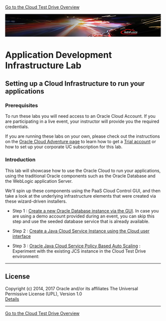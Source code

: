
[Go to the Cloud Test Drive Overview](../README.md)

![](../common/images/customer.logo2.png)

# Application Development Infrastructure Lab #

## Setting up a Cloud Infrastructure to run your applications ##

### Prerequisites ###
To run these labs you will need access to an Oracle Cloud Account.  If you are participating in a live event, your instructor will provide you the required credentials.

If you are running these labs on your own, please check out the instructions on the [Oracle Cloud Adventure page](https://cloudtestdrive.github.io/Trial.html) to learn how to get a [Trial account](https://myservices.us.oraclecloud.com/mycloud/signup?sourceType=:ex:tb:::RC_EMMK181016P00010:Virtual_WS_DEV&SC=:ex:tb:::RC_EMMK181016P00010:Virtual_WS_DEV&pcode=EMMK181016P00010) or how to set up your corporate UC subscription for this lab.


### Introduction ###

This lab will showcase how to use the Oracle Cloud to run your applications, using the traditional Oracle components such as the Oracle Database and the WebLogic application Server.  

We'll spin up these components using the PaaS Cloud Control GUI, and then take a look at the underlying infrastructure elements that were created via these wizard-driven installers.

+ Step 1 : [Create a new Oracle Database instance via the GUI](dbcs-create/README.md).  In case you are using a demo account provided during an event, you can skip this step and use the seeded database service that is already available.

+ Step 2 : [Create a Java Cloud Service Instance using the Cloud user interface](jcs-create/README.md)

+ Step 3 : [Oracle Java Cloud Service Policy Based Auto Scaling](jcs-autoscale/README.md) : Experiment with the existing JCS instance in the Cloud Test Drive environment:


---

## License ##
Copyright (c) 2014, 2017 Oracle and/or its affiliates
The Universal Permissive License (UPL), Version 1.0   
[Details](../common/license.md)

---
[Go to the Cloud Test Drive Overview](../README.md)
